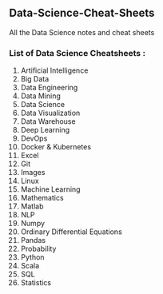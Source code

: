 ## Data-Science-Cheat-Sheets
All the Data Science notes and cheat sheets

### List of Data Science Cheatsheets :
1. Artificial Intelligence 
2. Big Data
3. Data Engineering
4. Data Mining
5. Data Science
6. Data Visualization
7. Data Warehouse
8. Deep Learning
9. DevOps
10. Docker & Kubernetes
11. Excel
12. Git
13. Images
14. Linux
15. Machine Learning
16. Mathematics
17. Matlab
18. NLP
19. Numpy
20. Ordinary Differential Equations
21. Pandas
22. Probability
23. Python
24. Scala
25. SQL
26. Statistics
